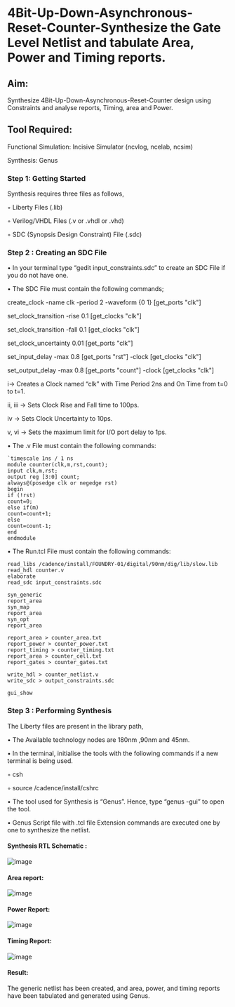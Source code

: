 # 4Bit-Up-Down-Asynchronous-Reset-Counter-Synthesize the Gate Level Netlist and tabulate Area, Power and Timing reports.

## Aim:

Synthesize 4Bit-Up-Down-Asynchronous-Reset-Counter design using Constraints and analyse reports, Timing, area and Power.

## Tool Required:

Functional Simulation: Incisive Simulator (ncvlog, ncelab, ncsim)

Synthesis: Genus

### Step 1: Getting Started

Synthesis requires three files as follows,

◦ Liberty Files (.lib)

◦ Verilog/VHDL Files (.v or .vhdl or .vhd)

◦ SDC (Synopsis Design Constraint) File (.sdc)

 ### Step 2 : Creating an SDC File

•	In your terminal type “gedit input_constraints.sdc” to create an SDC File if you do not have one.

•	The SDC File must contain the following commands;

create_clock -name clk -period 2 -waveform {0 1} [get_ports "clk"]

set_clock_transition -rise 0.1 [get_clocks "clk"]

set_clock_transition -fall 0.1 [get_clocks "clk"]

set_clock_uncertainty 0.01 [get_ports "clk"]

set_input_delay -max 0.8 [get_ports "rst"] -clock [get_clocks "clk"]

set_output_delay -max 0.8 [get_ports "count"] -clock [get_clocks "clk"]

i→ Creates a Clock named “clk” with Time Period 2ns and On Time from t=0 to t=1.

ii, iii → Sets Clock Rise and Fall time to 100ps.

iv → Sets Clock Uncertainty to 10ps.

v, vi → Sets the maximum limit for I/O port delay to 1ps.

• The .v File must contain the following commands:
```
`timescale 1ns / 1 ns
module counter(clk,m,rst,count);
input clk,m,rst;
output reg [3:0] count;
always@(posedge clk or negedge rst)
begin
if (!rst)
count=0;
else if(m)
count=count+1;
else
count=count-1;
end
endmodule
```
• The Run.tcl File must contain the following commands:
```
read_libs /cadence/install/FOUNDRY-01/digital/90nm/dig/lib/slow.lib
read_hdl counter.v
elaborate
read_sdc input_constraints.sdc 

syn_generic
report_area
syn_map
report_area
syn_opt
report_area 

report_area > counter_area.txt
report_power > counter_power.txt
report_timing > counter_timing.txt
report_area > counter_cell.txt
report_gates > counter_gates.txt

write_hdl > counter_netlist.v
write_sdc > output_constraints.sdc 

gui_show
```

### Step 3 : Performing Synthesis

The Liberty files are present in the library path,

• The Available technology nodes are 180nm ,90nm and 45nm.

• In the terminal, initialise the tools with the following commands if a new terminal is being
used.

◦ csh

◦ source /cadence/install/cshrc

• The tool used for Synthesis is “Genus”. Hence, type “genus -gui” to open the tool.

• Genus Script file with .tcl file Extension commands are executed one by one to synthesize the netlist.

#### Synthesis RTL Schematic :
![image](https://github.com/user-attachments/assets/6457acce-2036-4404-943c-2c0339d246e1)

#### Area report:
![image](https://github.com/user-attachments/assets/b6af36b9-5e9d-4f14-9d22-6b8b46261dd0)

#### Power Report:
![image](https://github.com/user-attachments/assets/19ed6fc1-b244-4ece-a6c6-6480efc6edc2)

#### Timing Report: 
![image](https://github.com/user-attachments/assets/472ea805-2702-4238-bf34-700afe8e332e)

#### Result: 

The generic netlist has been created, and area, power, and timing reports have been tabulated and generated using Genus.





